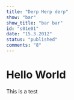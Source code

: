 ```yaml
---
title: "Derp Herp derp"
show: "bar"
show_title: "bar bar"
id: "s01e01"
date: "15.3.2012"
status: "published"
comments: "8"
---
```

# Hello World

This is a test
